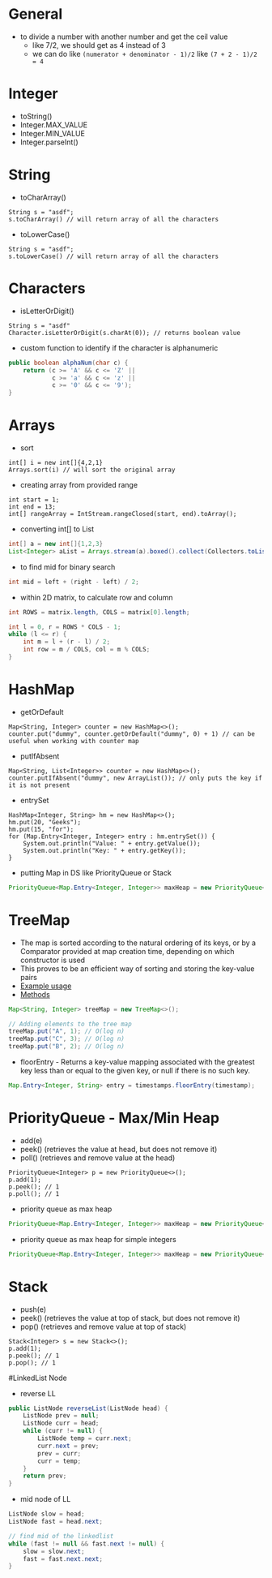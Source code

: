# General    
- to divide a number with another number and get the ceil value
  - like 7/2, we should get as 4 instead of 3
  - we can do like `(numerator + denominator - 1)/2` like `(7 + 2 - 1)/2 = 4` 



# Integer
- toString()
- Integer.MAX_VALUE
- Integer.MIN_VALUE
- Integer.parseInt(<str>)

# String
- toCharArray()
```
String s = "asdf";
s.toCharArray() // will return array of all the characters
```
- toLowerCase()
```
String s = "asdf";
s.toLowerCase() // will return array of all the characters
```

# Characters
- isLetterOrDigit()
```
String s = "asdf"
Character.isLetterOrDigit(s.charAt(0)); // returns boolean value
```
- custom function to identify if the character is alphanumeric
```java
public boolean alphaNum(char c) {
    return (c >= 'A' && c <= 'Z' || 
            c >= 'a' && c <= 'z' || 
            c >= '0' && c <= '9');
}
```

# Arrays
- sort
```
int[] i = new int[]{4,2,1}
Arrays.sort(i) // will sort the original array
```
- creating array from provided range
```
int start = 1;
int end = 13;
int[] rangeArray = IntStream.rangeClosed(start, end).toArray();
```
- converting int[] to List<Integer>
```java
int[] a = new int[]{1,2,3}
List<Integer> aList = Arrays.stream(a).boxed().collect(Collectors.toList());
```
- to find mid for binary search
```java
int mid = left + (right - left) / 2;
```
- within 2D matrix, to calculate row and column
```java
int ROWS = matrix.length, COLS = matrix[0].length;

int l = 0, r = ROWS * COLS - 1;
while (l <= r) {
    int m = l + (r - l) / 2;
    int row = m / COLS, col = m % COLS;
}
```

# HashMap
- getOrDefault
```
Map<String, Integer> counter = new HashMap<>();
counter.put("dummy", counter.getOrDefault("dummy", 0) + 1) // can be useful when working with counter map
```
- putIfAbsent
```
Map<String, List<Integer>> counter = new HashMap<>();
counter.putIfAbsent("dummy", new ArrayList()); // only puts the key if it is not present
```
- entrySet
```
HashMap<Integer, String> hm = new HashMap<>();
hm.put(20, "Geeks");
hm.put(15, "for");
for (Map.Entry<Integer, Integer> entry : hm.entrySet()) {
    System.out.println("Value: " + entry.getValue());
    System.out.println("Key: " + entry.getKey());
}
```
- putting Map in DS like PriorityQueue or Stack
```java
PriorityQueue<Map.Entry<Integer, Integer>> maxHeap = new PriorityQueue<>((a, b) -> b.getValue() - a.getValue());
```

# TreeMap
- The map is sorted according to the natural ordering of its keys, or by a Comparator provided at map creation time, depending on which constructor is used
- This proves to be an efficient way of sorting and storing the key-value pairs
- [Example usage](https://www.geeksforgeeks.org/treemap-in-java/#)
- [Methods](https://docs.oracle.com/javase/8/docs/api/java/util/TreeMap.html)
```java
Map<String, Integer> treeMap = new TreeMap<>();

// Adding elements to the tree map
treeMap.put("A", 1); // O(log n)
treeMap.put("C", 3); // O(log n)
treeMap.put("B", 2); // O(log n)
```
- floorEntry - Returns a key-value mapping associated with the greatest key less than or equal to the given key, or null if there is no such key.
```java
Map.Entry<Integer, String> entry = timestamps.floorEntry(timestamp);
```

# PriorityQueue - Max/Min Heap
- add(e)
- peek() (retrieves the value at head, but does not remove it)
- poll() (retrieves and remove value at the head)
```
PriorityQueue<Integer> p = new PriorityQueue<>();
p.add(1);
p.peek(); // 1
p.poll(); // 1
```
- priority queue as max heap
```java
PriorityQueue<Map.Entry<Integer, Integer>> maxHeap = new PriorityQueue<>((a, b) -> b.getValue() - a.getValue());
```
- priority queue as max heap for simple integers
```java
PriorityQueue<Map.Entry<Integer, Integer>> maxHeap = new PriorityQueue<>(Collections.reverseOrder());
```

# Stack
- push(e)
- peek() (retrieves the value at top of stack, but does not remove it)
- pop() (retrieves and remove value at top of stack)
```
Stack<Integer> s = new Stack<>();
p.add(1);
p.peek(); // 1
p.pop(); // 1
```

#LinkedList Node
- reverse LL
```java
public ListNode reverseList(ListNode head) {
    ListNode prev = null;
    ListNode curr = head; 
    while (curr != null) {
        ListNode temp = curr.next;
        curr.next = prev;
        prev = curr;
        curr = temp;
    }
    return prev;
}
```
- mid node of LL
```java
ListNode slow = head;
ListNode fast = head.next;

// find mid of the linkedlist
while (fast != null && fast.next != null) {
    slow = slow.next;
    fast = fast.next.next;
}
```
